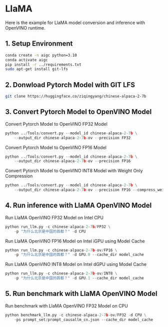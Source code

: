 # LlaMA
Here is the example for LlaMA model conversion and inference with OpenVINO runtime.

## 1. Setup Environment
```bash
conda create -n aigc python=3.10
conda activate aigc
pip install -r ../requirements.txt
sudo apt-get install git-lfs
```
## 2. Donwload Pytorch Model with GIT LFS
```bash
git clone https://huggingface.co/ziqingyang/chinese-alpaca-2-7b
```

## 3. Convert Pytorch Model to OpenVINO Model
Convert Pytorch Model to OpenVINO FP32 Model
```python
python ../Tools/convert.py --model_id chinese-alpaca-2-7b \
    --output_dir chinese-alpaca-2-7b-ov --precision FP32
```
Convert Pytorch Model to OpenVINO FP16 Model
```python
python ../Tools/convert.py --model_id chinese-alpaca-2-7b \
    --output_dir chinese-alpaca-2-7b-ov --precision FP16
```
Convert Pytorch Model to OpenVINO INT8 Model with Weight Only Compression
```python
python ../Tools/convert.py --model_id chinese-alpaca-2-7b \
    --output_dir chinese-alpaca-2-7b-ov --precision FP16 --compress_weights
```

## 4. Run inference with LlaMA OpenVINO Model
Run LlaMA OpenVINO FP32 Model on Intel CPU
```python
python run_llm.py -c chinese-alpaca-2-7b/FP32 \
    -p "为什么北京是中国的首都？" -d CPU
```
Run LlaMA OpenVINO FP16 Model on Intel iGPU using Model Cache
```python
python run_llm.py -c chinese-alpaca-2-7b-ov/FP16 \
    -p "为什么北京是中国的首都？" -d GPU.0 --cache_dir model_cache
```
Run LlaMA OpenVINO INT8 Model on Intel dGPU using Model Cache
```python
python run_llm.py -c chinese-alpaca-2-7b-ov/INT8 \
    -p "为什么北京是中国的首都？" -d GPU.1 --cache_dir model_cache
```

## 5. Run benchmark with LlaMA OpenVINO Model
Run benchmark with LlaMA OpenVINO FP32 Model on CPU
```python
python benchmark_llm.py -c chinese-alpaca-2-7b-ov/FP32 -d CPU \
    -ps prompt_set/prompt_causallm_cn.json --cache_dir model_cache
```
